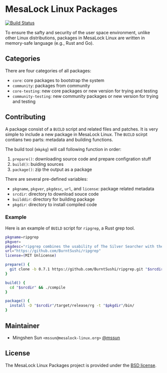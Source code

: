 # MesaLock Linux Packages

[![Build Status](https://ci.mesalock-linux.org/api/badges/mesalock-linux/packages/status.svg?branch=master)](https://ci.mesalock-linux.org/mesalock-linux/packages)

To ensure the safty and security of the user space environment, unlike other
Linux distributions, packages in MesaLock Linux are written in memory-safe
language (e.g., Rust and Go).

## Categories

There are four categories of all packages:
  - `core`: core packages to bootstrap the system
  - `community`: packages from community
  - `core-testing`: new core packages or new version for trying and testing
  - `community-testing`: new community packages or new version for trying and testing

## Contributing

A package consist of a `BUILD` script and related files and patches. It is very
simple to include a new package in MesaLock Linux. The `BUILD` scirpt contians
two parts: metadata and building functions.

The build tool (`mkpkg`) will call following function in order:
  1. `prepare()`: downloading source code and prepare configration stuff
  2. `build()`: buiding sources
  3. `package()`: zip the output as a package

There are several pre-defined variables:
  - `pkgname`, `pkgver`, `pkgdesc`, `url`, and `license`: package related metadata
  - `srcdir`: directory to download souce code
  - `builddir`: directory for building package
  - `pkgdir`: directory to install compiled code

### Example

Here is an example of `BUILD` script for `ripgrep`, a Rust grep tool.

```sh
pkgname=ripgrep
pkgver=
pkgdesc="ripgrep combines the usability of The Silver Searcher with the raw speed of grep."
url="https://github.com/BurntSushi/ripgrep"
license=(MIT Unlicense)

prepare() {
  git clone -b 0.7.1 https://github.com/BurntSushi/ripgrep.git "$srcdir"
}

build() {
  cd "$srcdir" && ./compile
}

package() {
  install -D "$srcdir"/target/release/rg -t "$pkgdir"/bin/
}
```

## Maintainer

  - Mingshen Sun `<mssun@mesalock-linux.org>` [@mssun](https://github.com/mssun)

## License

The MesaLock Linux Packages project is provided under the [BSD license](LICENSE).
